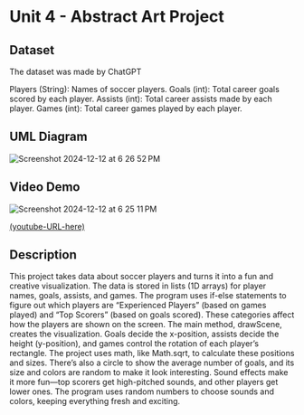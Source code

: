 # Unit 4 - Abstract Art Project

## Dataset

The dataset was made by ChatGPT

Players (String): Names of soccer players.
Goals (int): Total career goals scored by each player.
Assists (int): Total career assists made by each player.
Games (int): Total career games played by each player.


## UML Diagram
![Screenshot 2024-12-12 at 6 26 52 PM](https://github.com/user-attachments/assets/5a667161-2979-4d15-9d29-9b908c6d3d19)

## Video Demo
![Screenshot 2024-12-12 at 6 25 11 PM](https://github.com/user-attachments/assets/8c4c8ee4-9989-44e7-a7fe-263d0a5ac1a5)

[(youtube-URL-here)
](https://drive.google.com/file/d/14Rsrn75ySpq6ZtLjYgUS-BIwHGr6f-m-/view?usp=sharing)
## Description

This project takes data about soccer players and turns it into a fun and creative visualization. The data is stored in lists (1D arrays) for player names, goals, assists, and games. The program uses if-else statements to figure out which players are “Experienced Players” (based on games played) and “Top Scorers” (based on goals scored). These categories affect how the players are shown on the screen.
The main method, drawScene, creates the visualization. Goals decide the x-position, assists decide the height (y-position), and games control the rotation of each player’s rectangle. The project uses math, like Math.sqrt, to calculate these positions and sizes. There’s also a circle to show the average number of goals, and its size and colors are random to make it look interesting.
Sound effects make it more fun—top scorers get high-pitched sounds, and other players get lower ones. The program uses random numbers to choose sounds and colors, keeping everything fresh and exciting.

